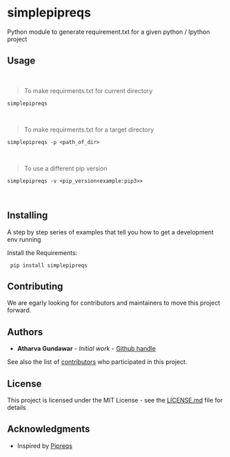 # simplepipreqs

Python module to generate requirement.txt for a given python / Ipython project

## Usage
<br />

>To make requirments.txt for current directory

```
simplepipreqs
```
<br />

>To make requirments.txt for a target directory

```
simplepipreqs -p <path_of_dir>
```
<br />

>To use a different pip version

```
simplepipreqs -v <pip_version<example:pip3>>
```
<br />

## Installing

A step by step series of examples that tell you how to get a development env running

Install the Requirements:

```
 pip install simplepipreqs
```

## Contributing

We are egarly looking for contributors and maintainers to move this project forward.


## Authors

* **Atharva Gundawar** - *Initial work* - [Github handle](https://github.com/Atharva-Gundawar)

See also the list of [contributors](https://github.com/Atharva-Gundawar/simplepipreqs/contributors) who participated in this project.

## License

This project is licensed under the MIT License - see the [LICENSE.md](LICENSE.md) file for details

## Acknowledgments

* Inspired by [Pipreqs](https://github.com/bndr/pipreqs)
